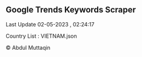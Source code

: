 

## Google Trends Keywords Scraper 
 
Last Update 02-05-2023 , 02:24:17

Country List :
VIETNAM.json



© Abdul Muttaqin 
